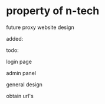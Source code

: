 # property of n-tech
future proxy website design

added:

todo:

login page

admin panel

general design

obtain url's
